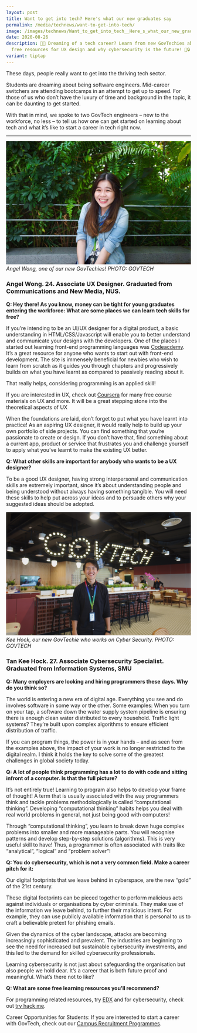 ```yaml
---
layout: post
title: Want to get into tech? Here's what our new graduates say
permalink: /media/technews/want-to-get-into-tech/
image: /images/technews/Want_to_get_into_tech__Here_s_what_our_new_graduates_say.jpg
date: 2020-08-26
description: 👩‍💻 Dreaming of a tech career? Learn from new GovTechies about
  free resources for UX design and why cybersecurity is the future! 💼🔒
variant: tiptap
---
```

These days, people really want to get into the thriving tech sector. 

Students are dreaming about being software engineers. Mid-career switchers are attending bootcamps in an attempt to get up to speed. For those of us who don’t have the luxury of time and background in the topic, it can be daunting to get started.  

With that in mind, we spoke to two GovTech engineers – new to the workforce, no less – to tell us how one can get started on learning about tech and what it’s like to start a career in tech right now. 

---

![Angel Wong](/images/technews/getting-started-in-tech-3.jpg)
*Angel Wong, one of our new GovTechies! PHOTO: GOVTECH*

### **Angel Wong. 24. Associate UX Designer. Graduated from Communications and New Media, NUS.**

**Q: Hey there! As you know, money can be tight for young graduates entering the workforce: What are some places we can learn tech skills for free?**

If you’re intending to be an UI/UX designer for a digital product, a basic understanding in HTML/CSS/Javascript will enable you to better understand and communicate your designs with the developers.
One of the places I started out learning front-end programming languages was [Codeacdemy](https://www.codecademy.com). It’s a great resource for anyone who wants to start out with front-end development. The site is immensely beneficial for newbies who wish to learn from scratch as it guides you through chapters and progressively builds on what you have learnt as compared to passively reading about it. 

That really helps, considering programming is an applied skill! 
 
If you are interested in UX, check out [Coursera](https://www.coursera.org)  for many free course materials on UX and more.  It will be a great stepping stone into the theoretical aspects of UX
 
When the foundations are laid, don’t forget to put what you have learnt into practice!  As an aspiring UX designer, it would really help  to build up your own portfolio of side projects. You can find something that you’re passionate to create or design. If you don’t have that, find something about a current app, product or service that frustrates you and challenge yourself to apply what you’ve learnt to make the existing UX better.

**Q: What other skills are important for anybody who wants to be a UX designer?**
 
To be a good UX designer, having strong interpersonal and communication skills are extremely important, since it’s about understanding people and being understood without always having something tangible. You will need these skills to help put across your ideas and to persuade others why your suggested ideas should be adopted.



![Tan Kee Hock, new GovTechie](/images/technews/getting-started-in-tech2.jpg)
*Kee Hock, our new GovTechie who works on Cyber Security. PHOTO: GOVTECH*

### **Tan Kee Hock. 27. Associate Cybersecurity Specialist. Graduated from Information Systems, SMU**


**Q: Many employers are looking and hiring programmers these days. Why do you think so?** 

The world is entering a new era of digital age. Everything you see and do involves software in some way or the other. Some examples: When you turn on your tap, a software down the water supply system pipeline is ensuring there is enough clean water distributed to every household.  Traffic light systems? They’re built upon complex algorithms to ensure efficient distribution of traffic. 

If you can program things, the power is in your hands – and as seen from the examples above, the impact of your work is no longer restricted to the digital realm. I think it holds the key to solve some of the greatest challenges in global society today. 

**Q: A lot of people think programming has a lot to do with code and sitting infront of a computer. Is that the full picture?**

It’s not entirely true! Learning to program also helps to develop your frame of thought! A term that is usually associated with the way programmers think and tackle problems methodologically is called “computational thinking”. Developing “computational thinking” habits helps you deal with real world problems in general, not just being good with computers!

Through “computational thinking”, you learn to break down huge complex problems into smaller and more manageable parts. You will recognise patterns and develop step-by-step solutions (algorithms). This is very useful skill to have! Thus, a programmer is often associated with traits like “analytical”, “logical” and “problem solver”!


**Q: You do cybersecurity, which is not a very common field. Make a career pitch for it:**

Our digital footprints that we leave behind in cyberspace, are the new “gold” of the 21st century. 

These digital footprints can be pieced together to perform malicious acts against individuals or organisations by cyber criminals. They make use of the information we leave behind, to further their malicious intent. For example, they can use publicly available information that is personal to us to craft a believable pretext for phishing emails.

Given the dynamics of the cyber landscape, attacks are becoming increasingly sophisticated and prevalent. The industries are beginning to see the need for increased but sustainable cybersecurity investments, and this led to the demand for skilled cybersecurity professionals. 

Learning cybersecurity is not just about safeguarding the organisation but also people we hold dear. 
It’s a career that is both future proof and meaningful. What’s there not to like? 

**Q: What are some free learning resources you’ll recommend?**


For programming related resources, try [EDX]( https://www.edx.org) and for cybersecurity, check out [try hack me]( https://tryhackme.com).

Career Opportunities for Students:
If you are interested to start a career with GovTech, check out our [Campus Recruitment Programmes](http://tech.gov.sg/careers/students-and-graduates/).